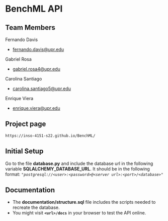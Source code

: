 # BenchML API
## Team Members
Fernando Davis
- fernando.davis@upr.edu

Gabriel Rosa
- gabriel.rosa4@upr.edu

Carolina Santiago
- carolina.santiago5@upr.edu

Enrique Viera
- enrique.viera@upr.edu


## Project page
`https://inso-4151-s22.github.io/BenchML/`


## Initial Setup
Go to the file **database.py** and include the database url in the following variable **SQLALCHEMY_DATABASE_URL**. It should be in the following format: *`"postgresql://<user>:<password>@<server url>:<port>/<database>"`*


## Documentation
- The **documentation/structure.sql** file includes the scripts needed to recreate the database.
- You might visit **`<url>/docs`** in your browser to test the API online.